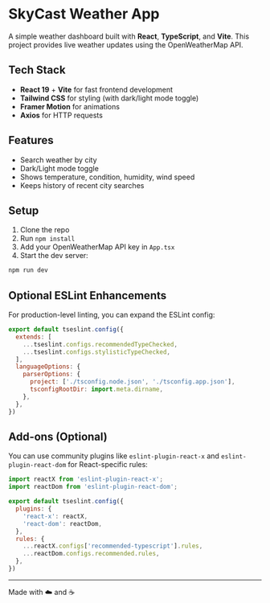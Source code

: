 # SkyCast Weather App

A simple weather dashboard built with **React**, **TypeScript**, and **Vite**. This project provides live weather updates using the OpenWeatherMap API.

## Tech Stack
- **React 19** + **Vite** for fast frontend development
- **Tailwind CSS** for styling (with dark/light mode toggle)
- **Framer Motion** for animations
- **Axios** for HTTP requests

## Features
- Search weather by city
- Dark/Light mode toggle
- Shows temperature, condition, humidity, wind speed
- Keeps history of recent city searches

## Setup
1. Clone the repo
2. Run `npm install`
3. Add your OpenWeatherMap API key in `App.tsx`
4. Start the dev server:

```bash
npm run dev
```

## Optional ESLint Enhancements
For production-level linting, you can expand the ESLint config:

```js
export default tseslint.config({
  extends: [
    ...tseslint.configs.recommendedTypeChecked,
    ...tseslint.configs.stylisticTypeChecked,
  ],
  languageOptions: {
    parserOptions: {
      project: ['./tsconfig.node.json', './tsconfig.app.json'],
      tsconfigRootDir: import.meta.dirname,
    },
  },
})
```

## Add-ons (Optional)
You can use community plugins like `eslint-plugin-react-x` and `eslint-plugin-react-dom` for React-specific rules:

```js
import reactX from 'eslint-plugin-react-x';
import reactDom from 'eslint-plugin-react-dom';

export default tseslint.config({
  plugins: {
    'react-x': reactX,
    'react-dom': reactDom,
  },
  rules: {
    ...reactX.configs['recommended-typescript'].rules,
    ...reactDom.configs.recommended.rules,
  },
})
```

---
Made with ☁️ and ☕